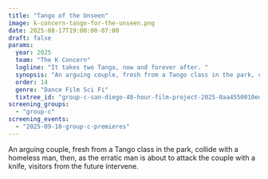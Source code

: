 ```yaml
---
title: "Tango of the Unseen"
image: k-concern-tango-for-the-unseen.png
date: 2025-08-17T19:00:00-07:00
draft: false
params:
  year: 2025
  team: "The K Concern"
  logline: "It takes two Tango, now and forever after. "
  synopsis: "An arguing couple, fresh from a Tango class in the park, collide with a homeless man, then, as the erratic man is about to attack the couple with a knife, visitors from the future intervene. "
  order: 14
  genre: "Dance Film Sci Fi"
  tixtree_id: "group-c-san-diego-48-hour-film-project-2025-0aa4550010ed"
screening_groups:
  - "group-c"
screening_events:
  - "2025-09-10-group-c-premieres"
---
```


An arguing couple, fresh from a Tango class in the park, collide with a homeless man, then, as the erratic man is about to attack the couple with a knife, visitors from the future intervene. 
